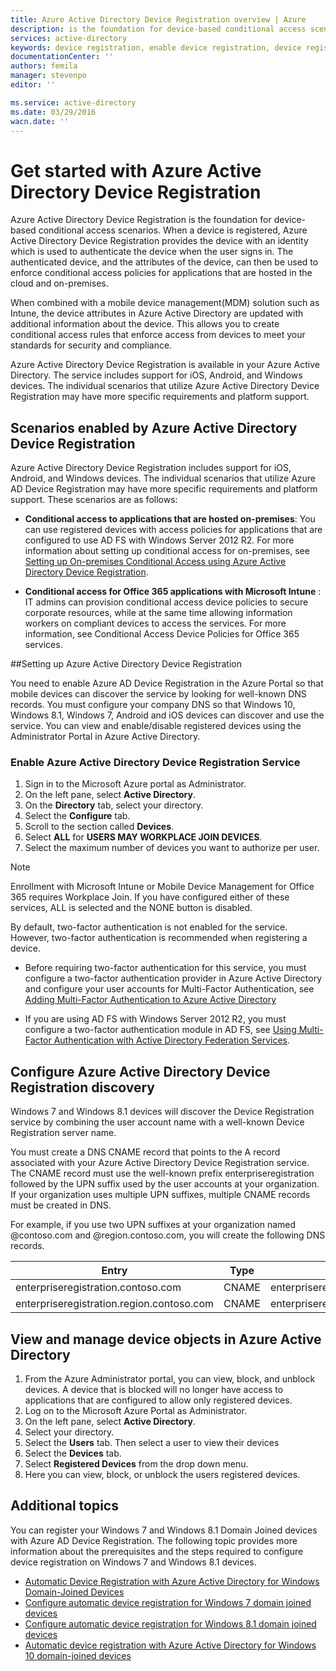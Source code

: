 ```yaml
---
title: Azure Active Directory Device Registration overview | Azure
description: is the foundation for device-based conditional access scenarios. When a device is registered, Azure Active Directory Device Registration provisions the device with an identity which is used to authenticate the device when the user signs in.
services: active-directory
keywords: device registration, enable device registration, device registration and MDM
documentationCenter: ''
authors: femila
manager: stevenpo
editor: ''

ms.service: active-directory
ms.date: 03/29/2016
wacn.date: ''
---
```


# Get started with Azure Active Directory Device Registration

Azure Active Directory Device Registration is the foundation for device-based conditional access scenarios. When a device is registered, Azure Active Directory Device Registration provides the device with an identity which is used to authenticate the device when the user signs in. The authenticated device, and the attributes of the device, can then be used to enforce conditional access policies for applications that are hosted in the cloud and on-premises.

When combined with a mobile device management(MDM) solution such as Intune, the device attributes in Azure Active Directory are updated with additional information about the device. This allows you to create conditional access rules that enforce access from devices to meet your standards for security and compliance.

Azure Active Directory Device Registration is available in your Azure Active Directory. The service includes support for iOS, Android, and Windows devices. The individual scenarios that utilize Azure Active Directory Device Registration may have more specific requirements and platform support.

## Scenarios enabled by Azure Active Directory Device Registration

Azure Active Directory Device Registration includes support for iOS, Android, and Windows devices. The individual scenarios that utilize Azure AD Device Registration may have more specific requirements and platform support. These scenarios are as follows:

- **Conditional access to applications that are hosted on-premises**: You can use registered devices with access policies for applications that are configured to use AD FS with Windows Server 2012 R2. For more information about setting up conditional access for on-premises, see [Setting up On-premises Conditional Access using Azure Active Directory Device Registration](/documentation/articles/active-directory-conditional-access-on-premises-setup/).

- **Conditional access for Office 365 applications with Microsoft Intune** : IT admins can provision conditional access device policies to secure corporate resources, while at the same time allowing information workers on compliant devices to access the services. For more information, see Conditional Access Device Policies for Office 365 services.

##Setting up Azure Active Directory Device Registration

You need to enable Azure AD Device Registration in the Azure Portal so that mobile devices  can discover the service by looking for well-known DNS records. You must configure your company DNS so that Windows 10, Windows 8.1, Windows 7, Android and iOS devices can discover and use the service.
You can view and enable/disable registered devices using the Administrator Portal in Azure Active Directory.

### Enable Azure Active Directory Device Registration Service

1. Sign in to the Microsoft Azure portal as Administrator.
2. On the left pane, select **Active Directory**.
3. On the **Directory** tab, select your directory.
4. Select the **Configure** tab.
5. Scroll to the section called **Devices**.
6. Select **ALL** for **USERS MAY WORKPLACE JOIN DEVICES**.
7. Select the maximum number of devices you want to authorize per user.

>[!NOTE]
>Enrollment with Microsoft Intune or Mobile Device Management for Office 365 requires Workplace Join. If you have configured either of these services, ALL is selected and the NONE button is disabled.

By default, two-factor authentication is not enabled for the service. However, two-factor authentication is recommended when registering a device.

- Before requiring two-factor authentication for this service, you must configure a two-factor authentication provider in Azure Active Directory and configure your user accounts for Multi-Factor Authentication, see [Adding Multi-Factor Authentication to Azure Active Directory](../multi-factor-authentication/multi-factor-authentication-get-started-cloud.md)

- If you are using AD FS with Windows Server 2012 R2, you must configure a two-factor authentication module in AD FS, see [Using Multi-Factor Authentication with Active Directory Federation Services](../multi-factor-authentication/multi-factor-authentication-get-started-server.md).

## Configure Azure Active Directory Device Registration discovery
Windows 7 and Windows 8.1 devices will discover the Device Registration service by combining the user account name with a well-known Device Registration server name.

You must create a DNS CNAME record that points to the A record associated with your Azure Active Directory Device Registration service. The CNAME record must use the well-known prefix enterpriseregistration followed by the UPN suffix used by the user accounts at your organization. If your organization uses multiple UPN suffixes, multiple CNAME records must be created in DNS.

For example, if you use two UPN suffixes at your organization named @contoso.com and @region.contoso.com, you will create the following DNS records.

| Entry                                     | Type  | Address                            |
|-------------------------------------------|-------|------------------------------------|
| enterpriseregistration.contoso.com        | CNAME | enterpriseregistration.windows.net |
| enterpriseregistration.region.contoso.com | CNAME | enterpriseregistration.windows.net |

## View and manage device objects in Azure Active Directory
1. From the Azure Administrator portal, you can view, block, and unblock devices. A device that is blocked will no longer have access to applications that are configured to allow only registered devices.
2. Log on to the Microsoft Azure Portal as Administrator.
3. On the left pane, select **Active Directory**.
4. Select your directory.
5. Select the **Users** tab. Then select a user to view their devices
6. Select the **Devices** tab.
7. Select **Registered Devices** from the drop down menu.
8. Here you can view, block, or unblock the users registered devices.

## Additional topics

You can register your Windows 7 and Windows 8.1 Domain Joined devices with Azure AD Device Registration. The following topic provides more information about the prerequisites and the steps required to configure device registration on Windows 7 and Windows 8.1 devices.

- [Automatic Device Registration with Azure Active Directory for Windows Domain-Joined Devices](./active-directory-conditional-access-automatic-device-registration.md)
- [Configure automatic device registration for Windows 7 domain joined devices](/documentation/articles/active-directory-conditional-access-automatic-device-registration-windows7/)
- [Configure automatic device registration for Windows 8.1 domain joined devices](/documentation/articles/active-directory-conditional-access-automatic-device-registration-windows-8-1/)
- [Automatic device registration with Azure Active Directory for Windows 10 domain-joined devices](/documentation/articles/active-directory-azureadjoin-devices-group-policy/)